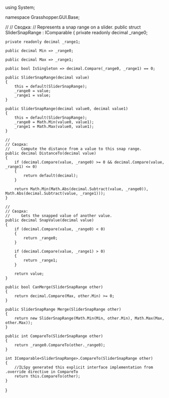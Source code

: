 ﻿using System;

namespace Grasshopper.GUI.Base;

//
// Сводка:
//     Represents a snap range on a slider.
public struct SliderSnapRange : IComparable<SliderSnapRange>
{
    private readonly decimal _range0;

    private readonly decimal _range1;

    public decimal Min => _range0;

    public decimal Max => _range1;

    public bool IsSingleton => decimal.Compare(_range0, _range1) == 0;

    public SliderSnapRange(decimal value)
    {
        this = default(SliderSnapRange);
        _range0 = value;
        _range1 = value;
    }

    public SliderSnapRange(decimal value0, decimal value1)
    {
        this = default(SliderSnapRange);
        _range0 = Math.Min(value0, value1);
        _range1 = Math.Max(value0, value1);
    }

    //
    // Сводка:
    //     Compute the distance from a value to this snap range.
    public decimal DistanceTo(decimal value)
    {
        if (decimal.Compare(value, _range0) >= 0 && decimal.Compare(value, _range1) <= 0)
        {
            return default(decimal);
        }

        return Math.Min(Math.Abs(decimal.Subtract(value, _range0)), Math.Abs(decimal.Subtract(value, _range1)));
    }

    //
    // Сводка:
    //     Gets the snapped value of another value.
    public decimal SnapValue(decimal value)
    {
        if (decimal.Compare(value, _range0) < 0)
        {
            return _range0;
        }

        if (decimal.Compare(value, _range1) > 0)
        {
            return _range1;
        }

        return value;
    }

    public bool CanMerge(SliderSnapRange other)
    {
        return decimal.Compare(Max, other.Min) >= 0;
    }

    public SliderSnapRange Merge(SliderSnapRange other)
    {
        return new SliderSnapRange(Math.Min(Min, other.Min), Math.Max(Max, other.Max));
    }

    public int CompareTo(SliderSnapRange other)
    {
        return _range0.CompareTo(other._range0);
    }

    int IComparable<SliderSnapRange>.CompareTo(SliderSnapRange other)
    {
        //ILSpy generated this explicit interface implementation from .override directive in CompareTo
        return this.CompareTo(other);
    }
}